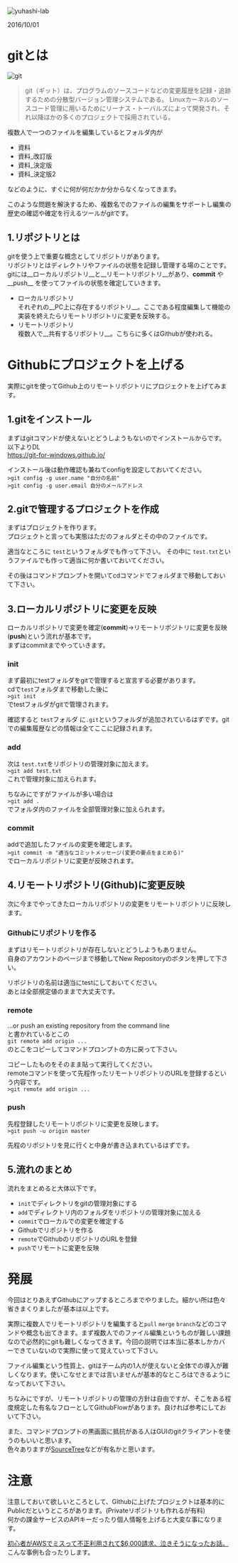 ![yuhashi-lab](http://www.yuhashi-lab.net/_/rsrc/1436515256182/config/customLogo.gif?revision=1)

2016/10/01

# gitとは

![git](https://git-scm.com/images/logo@2x.png)
>git（ギット）は、プログラムのソースコードなどの変更履歴を記録・追跡するための分散型バージョン管理システムである。 Linuxカーネルのソースコード管理に用いるためにリーナス・トーバルズによって開発され、それ以降ほかの多くのプロジェクトで採用されている。

複数人で一つのファイルを編集しているとフォルダ内が
* 資料
* 資料_改訂版
* 資料_決定版
* 資料_決定版2

などのように、すぐに何が何だかか分からなくなってきます。  

このような問題を解決するため、複数名でのファイルの編集をサポートし編集の歴史の確認や確定を行えるツールがgitです。

## 1.リポジトリとは
gitを使う上で重要な概念としてリポジトリがあります。  
リポジトリとはディレクトリやファイルの状態を記録し管理する場のことです。  
gitには__ローカルリポジトリ__と__リモートリポジトリ__があり、__commit__ や__push__ を使ってファイルの状態を確定していきます。

* ローカルリポジトリ  
それぞれの__PC上に存在するリポジトリ__。ここである程度編集して機能の実装を終えたらリモートリポジトリに変更を反映する。
* リモートリポジトリ  
複数人で__共有するリポジトリ__。こちらに多くはGithubが使われる。

# Githubにプロジェクトを上げる
実際にgitを使ってGithub上のリモートリポジトリにプロジェクトを上げてみます。

## 1.gitをインストール
まずはgitコマンドが使えないとどうしようもないのでインストールからです。  
以下よりDL  
https://git-for-windows.github.io/

インストール後は動作確認も兼ねてconfigを設定しておいてください。  
`>git config -g user.name "自分の名前"`  
`>git config -g user.email 自分のメールアドレス`  

## 2.gitで管理するプロジェクトを作成
まずはプロジェクトを作ります。  
プロジェクトと言っても実態はただのフォルダとその中のファイルです。

適当なところに `test`というフォルダでも作って下さい。
その中に `test.txt`というファイルでも作って適当に何か書いておいてください。

その後はコマンドプロンプトを開いてcdコマンドでフォルダまで移動しておいて下さい。

## 3.ローカルリポジトリに変更を反映
ローカルリポジトリで変更を確定(__commit__)→リモートリポジトリに変更を反映(__push__)という流れが基本です。  
まずはcommitまでやっていきます。

### init
まず最初にtestフォルダをgitで管理すると宣言する必要があります。  
cdで`test`フォルダまで移動した後に  
 `>git init`  
でtestフォルダがgitで管理されます。  

確認すると `test`フォルダ に`.git`というフォルダが追加されているはずです。gitでの編集履歴などの情報は全てここに記録されます。

### add
次は `test.txt`をリポジトリの管理対象に加えます。  
`>git add test.txt`  
これで管理対象に加えられます。

ちなみにですがファイルが多い場合は  
`>git add .`  
でフォルダ内のファイルを全部管理対象に加えられます。  

### commit
addで追加したファイルの変更を確定します。  
`>git commit -m "適当なコミットメッセージ(変更の要点をまとめる)"`  
でローカルリポジトリに変更が反映されます。

## 4.リモートリポジトリ(Github)に変更反映
次に今までやってきたローカルリポジトリの変更をリモートリポジトリに反映します。

### Githubにリポジトリを作る
まずはリモートリポジトリが存在しないとどうしようもありません。  
自身のアカウントのページまで移動してNew Repositoryのボタンを押して下さい。

リポジトリの名前は適当にtestにしておいてください。  
あとは全部規定値のままで大丈夫です。

### remote
…or push an existing repository from the command line  
と書かれているとこの  
`git remote add origin ...`  
のとこをコピーしてコマンドプロンプトの方に戻って下さい。  

 コピーしたものをそのまま貼って実行してください。  
 remoteコマンドを使って先程作ったリモートリポジトリのURLを登録するという内容です。  
`>git remote add origin ...`  

### push
先程登録したリモートリポジトリに変更を反映します。  
`>git push -u origin master`

先程のリポジトリを見に行くと中身が書き込まれているはずです。

## 5.流れのまとめ
流れをまとめると大体以下です。  
* `init`でディレクトリをgitの管理対象にする
* `add`でディレクトリ内のフォルダをリポジトリの管理対象に加える
* `commit`でローカルでの変更を確定する
* Githubでリポジトリを作る
* `remote`でGithubのリポジトリのURLを登録
* `push`でリモートに変更を反映

# 発展
今回はとりあえずGithubにアップするところまでやりました。細かい所は色々省きまくりましたが基本は以上です。  

実際に複数人でリモートリポジトリを編集すると`pull` `merge` `branch`などのコマンドや概念も出てきます。まず複数人でのファイル編集というものが難しい課題なので必然的にgitも難しくなってきます。今回の説明では本当に基本しかカバーできていないので実際に使って覚えていって下さい。  

ファイル編集という性質上、gitはチーム内の1人が使えないと全体での導入が難しくなります。使いこなせとまでは言いませんが基本的なところはできるようになっておいて下さい。

ちなみにですが、リモートリポジトリの管理の方針は自由ですが、そこをある程度規定した有名なフローとしてGithubFlowがあります。良ければ参考にしておいて下さい。

また、コマンドプロンプトの黒画面に抵抗がある人はGUIのgitクライアントを使うのもいいと思います。  
色々ありますが[SourceTree](https://ja.atlassian.com/software/sourcetree)などが有名かと思います。

# 注意
注意しておいて欲しいところとして、Githubに上げたプロジェクトは基本的にPublicだというところがあります。(Privateリポジトリも作れるが有料)  
何かの課金サービスのAPIキーだったり個人情報を上げると大変な事になります。  

[初心者がAWSでミスって不正利用されて$6,000請求、泣きそうになったお話。](http://qiita.com/mochizukikotaro/items/a0e98ff0063a77e7b694)   
こんな事例も合ったりします。
